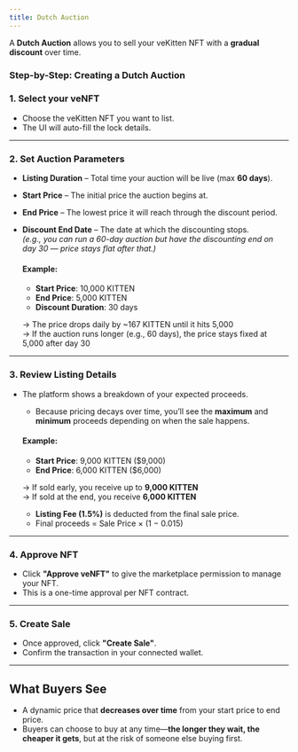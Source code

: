 ```yaml
---
title: Dutch Auction
---
```


A **Dutch Auction** allows you to sell your veKitten NFT with a **gradual discount** over time.

### Step-by-Step: Creating a Dutch Auction


### 1. **Select your veNFT**

- Choose the veKitten NFT you want to list.
- The UI will auto-fill the lock details.

---

### 2. **Set Auction Parameters**

- **Listing Duration** – Total time your auction will be live (max **60 days**).
- **Start Price** – The initial price the auction begins at.
- **End Price** – The lowest price it will reach through the discount period.
- **Discount End Date** – The date at which the discounting stops.  
  _(e.g., you can run a 60-day auction but have the discounting end on day 30 — price stays flat after that.)_

  #### Example:
   - **Start Price**: 10,000 KITTEN  
   - **End Price**: 5,000 KITTEN  
   - **Discount Duration**: 30 days  

   → The price drops daily by ~167 KITTEN until it hits 5,000  
   → If the auction runs longer (e.g., 60 days), the price stays fixed at 5,000 after day 30

---

### 3. **Review Listing Details**

 * The platform shows a breakdown of your expected proceeds.
   * Because pricing decays over time, you’ll see the **maximum** and **minimum** proceeds depending on when the sale happens.

   #### Example:
   - **Start Price**: 9,000 KITTEN ($9,000)
   - **End Price**: 6,000 KITTEN ($6,000)

   → If sold early, you receive up to **9,000 KITTEN**  
   → If sold at the end, you receive **6,000 KITTEN**



   * **Listing Fee (1.5%)** is deducted from the final sale price.
   * Final proceeds = Sale Price × (1 − 0.015)

---

### 4. **Approve NFT**

- Click **"Approve veNFT"** to give the marketplace permission to manage your NFT.
- This is a one-time approval per NFT contract.

---

### 5. **Create Sale**

- Once approved, click **"Create Sale"**.
- Confirm the transaction in your connected wallet.

---

## What Buyers See

- A dynamic price that **decreases over time** from your start price to end price.
- Buyers can choose to buy at any time—**the longer they wait, the cheaper it gets**, but at the risk of someone else buying first.
